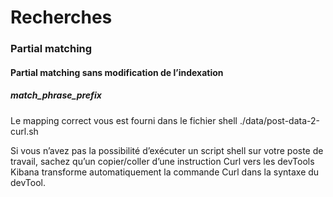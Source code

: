 # Recherches
### Partial matching
#### Partial matching sans modification de l’indexation

##### match_phrase_prefix

Le mapping correct vous est fourni dans le fichier shell ./data/post-data-2-curl.sh

Si vous n’avez pas la possibilité d’exécuter un script shell sur votre poste de travail, sachez qu’un copier/coller d’une instruction Curl vers les devTools Kibana transforme automatiquement la commande Curl dans la syntaxe du devTool.

